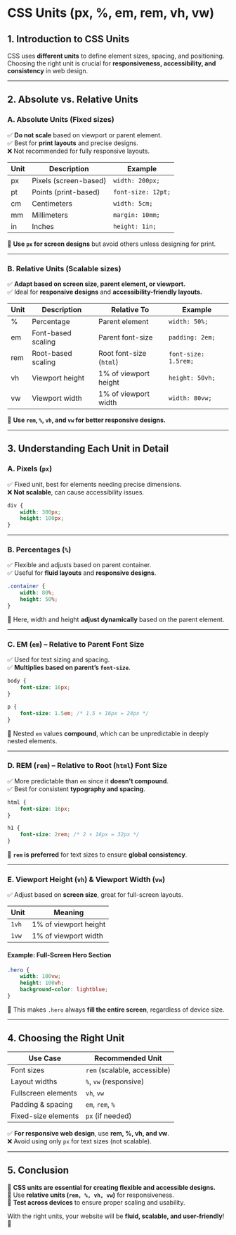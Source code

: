 # **CSS Units (px, %, em, rem, vh, vw)**  

## **1. Introduction to CSS Units**  

CSS uses **different units** to define element sizes, spacing, and positioning. Choosing the right unit is crucial for **responsiveness, accessibility, and consistency** in web design.  

---

## **2. Absolute vs. Relative Units**  

### **A. Absolute Units** (Fixed sizes)  

✅ **Do not scale** based on viewport or parent element.  
✅ Best for **print layouts** and precise designs.  
❌ Not recommended for fully responsive layouts.  

| Unit | Description | Example |
|------|------------|---------|
| px | Pixels (screen-based) | `width: 200px;` |
| pt | Points (print-based) | `font-size: 12pt;` |
| cm | Centimeters | `width: 5cm;` |
| mm | Millimeters | `margin: 10mm;` |
| in | Inches | `height: 1in;` |

📌 **Use `px` for screen designs** but avoid others unless designing for print.  

---

### **B. Relative Units** (Scalable sizes)  

✅ **Adapt based on screen size, parent element, or viewport.**  
✅ Ideal for **responsive designs** and **accessibility-friendly layouts.**  

| Unit | Description | Relative To | Example |
|------|------------|------------|---------|
| % | Percentage | Parent element | `width: 50%;` |
| em | Font-based scaling | Parent font-size | `padding: 2em;` |
| rem | Root-based scaling | Root font-size (`html`) | `font-size: 1.5rem;` |
| vh | Viewport height | 1% of viewport height | `height: 50vh;` |
| vw | Viewport width | 1% of viewport width | `width: 80vw;` |

📌 **Use `rem`, `%`, `vh`, and `vw` for better responsive designs.**  

---

## **3. Understanding Each Unit in Detail**  

### **A. Pixels (`px`)**  

✅ Fixed unit, best for elements needing precise dimensions.  
❌ **Not scalable**, can cause accessibility issues.  

```css
div {
    width: 300px;
    height: 100px;
}
```

---

### **B. Percentages (`%`)**  

✅ Flexible and adjusts based on parent container.  
✅ Useful for **fluid layouts** and **responsive designs**.  

```css
.container {
    width: 80%;
    height: 50%;
}
```

📌 Here, width and height **adjust dynamically** based on the parent element.  

---

### **C. EM (`em`) – Relative to Parent Font Size**  

✅ Used for text sizing and spacing.  
✅ **Multiplies based on parent’s `font-size`**.  

```css
body {
    font-size: 16px;
}

p {
    font-size: 1.5em; /* 1.5 × 16px = 24px */
}
```

📌 Nested `em` values **compound**, which can be unpredictable in deeply nested elements.  

---

### **D. REM (`rem`) – Relative to Root (`html`) Font Size**  

✅ More predictable than `em` since it **doesn't compound**.  
✅ Best for consistent **typography and spacing**.  

```css
html {
    font-size: 16px;
}

h1 {
    font-size: 2rem; /* 2 × 16px = 32px */
}
```

📌 **`rem` is preferred** for text sizes to ensure **global consistency**.  

---

### **E. Viewport Height (`vh`) & Viewport Width (`vw`)**  

✅ Adjust based on **screen size**, great for full-screen layouts.  

| Unit | Meaning |
|------|---------|
| `1vh` | 1% of viewport height |
| `1vw` | 1% of viewport width |

#### **Example: Full-Screen Hero Section**  

```css
.hero {
    width: 100vw;
    height: 100vh;
    background-color: lightblue;
}
```

📌 This makes `.hero` always **fill the entire screen**, regardless of device size.  

---

## **4. Choosing the Right Unit**  

| Use Case | Recommended Unit |
|----------|----------------|
| Font sizes | `rem` (scalable, accessible) |
| Layout widths | `%`, `vw` (responsive) |
| Fullscreen elements | `vh`, `vw` |
| Padding & spacing | `em`, `rem`, `%` |
| Fixed-size elements | `px` (if needed) |

✅ **For responsive web design**, use **rem, %, vh, and vw**.  
❌ Avoid using only `px` for text sizes (not scalable).  

---

## **5. Conclusion**  

🚀 **CSS units are essential for creating flexible and accessible designs.**  
📌 Use **relative units (`rem, %, vh, vw`)** for responsiveness.  
📌 **Test across devices** to ensure proper scaling and usability.  

With the right units, your website will be **fluid, scalable, and user-friendly**! 🎯
